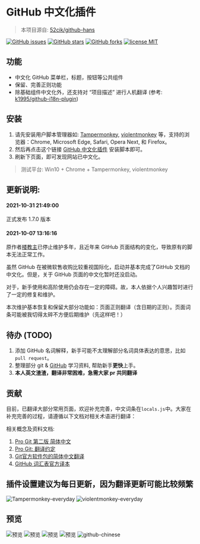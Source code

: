 # GitHub 中文化插件
> 本项目源自: [52cik/github-hans](https://github.com/52cik/github-hans)

  [![GitHub issues][issues-image]][issues-url]
  [![GitHub stars][stars-image]][stars-url]
  [![GitHub forks][forks-image]][forks-url]
  [![license MIT][license-image]][license-url]

## 功能
- 中文化 GitHub 菜单栏，标题，按钮等公共组件
- 保留、完善正则功能
- 除基础组件中文化外，还支持对 “项目描述” 进行人机翻译 (参考: [k1995/github-i18n-plugin](https://github.com/k1995/github-i18n-plugin))

## 安装
1. 请先安装用户脚本管理器如: [Tampermonkey][Tampermonkey], [violentmonkey][violentmonkey] 等，支持的浏览器：Chrome, Microsoft Edge, Safari, Opera Next, 和 Firefox。
2. 然后再点击这个链接 [GitHub 中文化插件][main.user.js] 安装脚本即可。
3. 刷新下页面，即可发现网站已中文化。

> 测试平台: Win10 + Chrome + Tampermonkey, violentmonkey

## 更新说明:

#### 2021-10-31 21:49:00
正式发布 1.7.0 版本

#### 2021-10-07 13:16:16

原作者[楼教主](https://github.com/52cik/github-hans)已停止维护多年，且近年来 GitHub 页面结构的变化，导致原有的脚本无法正常工作。

虽然 GitHub 在被微软售收购比较重视国际化，启动并基本完成了GitHub 文档的中文化。但是，关于 GitHub 页面的中文化暂时还没启动。

对于，新手使用和高阶使用仍会存在一定的障碍。故，本人依据个人兴趣暂时进行了一定的修复和维护。

本次维护基本恢复和保留大部分功能如：页面正则翻译（含日期的正则）。页面词条可能被我切得太碎不方便后期维护（先这样吧！）

## 待办 (TODO)

1. 添加 GitHub 名词解释，新手可能不太理解部分名词具体表达的意思，比如 `pull request`。
2. 整理部分 git & [GitHub](https://github.com/) 学习资料, 帮助新手**更快**上手。
3. **本人英文渣渣，翻译非常困难，急需大家 pr 共同翻译**

## 贡献

目前，已翻译大部分常用页面，欢迎补充完善，中文词条在`locals.js`中。大家在补充完善的过程，请遵循以下文档对相关术语进行翻译：

相关概念及资料文档:

1. [Pro Git 第二版 简体中文](https://www.gitbook.com/book/bingohuang/progit2/details)
2. [Pro Git: 翻译约定](https://github.com/progit/progit2-zh/blob/master/TRANSLATION_NOTES.asc)
3. [Git官方软件包的简体中文翻译](https://github.com/git/git/blob/master/po/zh_CN.po)
4. [GitHub 词汇表官方译本](https://docs.github.com/cn/get-started/quickstart/github-glossary)

## 插件设置建议为每日更新，因为翻译更新可能比较频繁

  ![Tampermonkey-everyday][everyday-1]
  ![violentmonkey-everyday][everyday-2]

## 预览

  ![预览][png-1]
  ![预览][png-2]
  ![预览][png-3]
  ![预览][png-4]
  ![github-chinese][github-chinese]


[Tampermonkey]: http://tampermonkey.net/ "Tampermonkey"
[violentmonkey]: https://violentmonkey.github.io/ "暴力猴"

[main.user.js]: https://maboloshi.github.io/github-chinese/main.user.js "GitHub 中文化插件"

[png-1]: https://raw.githubusercontent.com/maboloshi/github-chinese/gh-pages/preview/1.png
[png-2]: https://raw.githubusercontent.com/maboloshi/github-chinese/gh-pages/preview/2.png
[png-3]: https://raw.githubusercontent.com/maboloshi/github-chinese/gh-pages/preview/3.png
[png-4]: https://raw.githubusercontent.com/maboloshi/github-chinese/gh-pages/preview/4.png
[everyday-1]: https://raw.githubusercontent.com/maboloshi/github-chinese/gh-pages/preview/everyday-1.png
[everyday-2]: https://raw.githubusercontent.com/maboloshi/github-chinese/gh-pages/preview/everyday-2.png
[github-chinese]: https://raw.githubusercontent.com/maboloshi/github-chinese/gh-pages/preview/github-chinese.webp "github-chinese"

[issues-url]: https://github.com/maboloshi/github-chinese/issues
[issues-image]: https://img.shields.io/github/issues/maboloshi/github-chinese?style=flat-square&logo=github

[stars-url]: https://github.com/maboloshi/github-chinese/stargazers
[stars-image]: https://img.shields.io/github/stars/maboloshi/github-chinese?style=flat-square&logo=github

[forks-url]: https://github.com/maboloshi/github-chinese/network
[forks-image]: https://img.shields.io/github/forks/maboloshi/github-chinese?style=flat-square&logo=github

[license-url]: https://opensource.org/licenses/MIT
[license-image]: https://img.shields.io/github/license/maboloshi/github-chinese?style=flat-square&logo=github